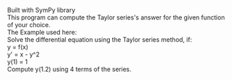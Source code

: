 Built with SymPy library <br>
This program can compute the Taylor series's answer for the given function of your choice. <br>
The Example used here: <br>
Solve the differential equation using the Taylor series method, if: <br>
  y = f(x) <br>
  y' = x - y^2 <br>
  y(1) = 1 <br>
Compute y(1.2) using 4 terms of the series. <br>
